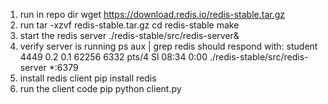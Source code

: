 1. run in repo dir
    wget https://download.redis.io/redis-stable.tar.gz
2. run
    tar -xzvf redis-stable.tar.gz
    cd redis-stable
    make
3. start the redis server
    ./redis-stable/src/redis-server&
4. verify server is running
    ps aux | grep redis
    should respond with:
        student    4449  0.2  0.1  62256  6332 pts/4    Sl   08:34   0:00 ./redis-stable/src/redis-server *:6379
5. install redis client 
    pip install redis
5. run the client code pip
    python client.py 